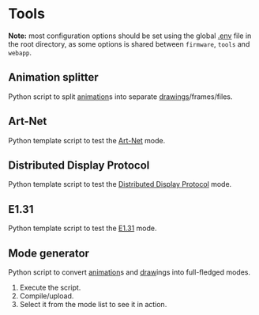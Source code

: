# Tools

**Note:** most configuration options should be set using the global [.env](../.env) file in the root directory, as some options is shared between `firmware`, `tools` and `webapp`.

## Animation splitter

Python script to split [animation](../../wiki/Modes#-animation)s into separate [drawings](../../wiki/Modes#-draw)/frames/files.

## Art-Net

Python template script to test the [Art-Net](../../wiki/Modes#-art-net) mode.

## Distributed Display Protocol

Python template script to test the [Distributed Display Protocol](../../wiki/Modes#-distributed-display-protocol) mode.

## E1.31

Python template script to test the [E1.31](../../wiki/Modes#-e131) mode.

## Mode generator

Python script to convert [animation](../../wiki/Modes#-animation)s and [draw](../../wiki/Modes#-draw)ings into full-fledged modes.

1. Execute the script.
2. Compile/upload.
3. Select it from the mode list to see it in action.
